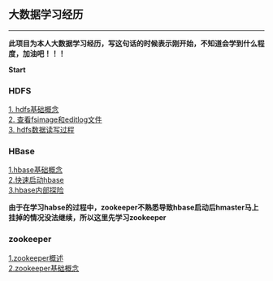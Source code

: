 ## 大数据学习经历

--------------------
__此项目为本人大数据学习经历，写这句话的时候表示刚开始，不知道会学到什么程度，加油吧！！！__

__Start__

### HDFS <br>
[1. hdfs基础概念](/hdfs/hdfs基础概念.md)<br>
[2. 查看fsimage和editlog文件](/hdfs/查看fsimage和editlog文件.md)<br>
[3. hdfs数据读写过程](/hdfs/hdfs数据读写过程.md)<br>

### HBase<br>
[1.hbase基础概念](/hbase/hbase基础概念.md)<br>
[2.快速启动hbase](/hbase/快速启动Hbase.md)<br>
[3.hbase内部探险](/hbase/hbase内部探险.md)<br>

__由于在学习habse的过程中，zookeeper不熟悉导致hbase启动后hmaster马上挂掉的情况没法继续，所以这里先学习zookeeper__

### zookeeper

[1.zookeeper概述](/zookeeper/概述.md)<br>
[2.zookeeper基础概念](/zookeeper/基础概念.md)<br>






